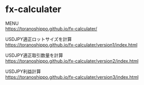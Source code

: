 # fx-calculater

MENU<br>
https://toranoshippo.github.io/fx-calculater/

USDJPY適正ロットサイズを計算<br>
https://toranoshippo.github.io/fx-calculater/version1/index.html

USDJPY適正取引数量を計算<br>
https://toranoshippo.github.io/fx-calculater/version2/index.html

USDJPY利益計算<br>
https://toranoshippo.github.io/fx-calculater/version3/index.html
